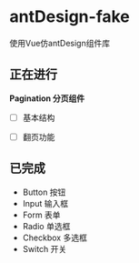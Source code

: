# antDesign-fake
使用Vue仿antDesign组件库



## 正在进行

**Pagination 分页组件**

- [ ] 基本结构

- [ ] 翻页功能

  

  



## 已完成

* Button 按钮
* Input 输入框
* Form 表单
* Radio 单选框
* Checkbox 多选框
* Switch 开关